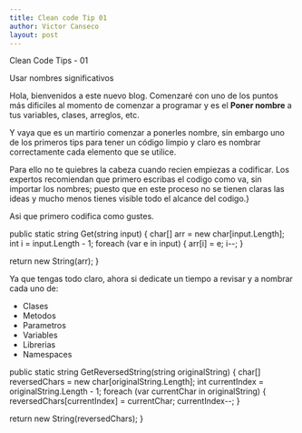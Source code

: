 ```yaml
---
title: Clean code Tip 01
author: Victor Canseco
layout: post
---
```


Clean Code Tips - 01

 Usar nombres significativos

Hola, bienvenidos a este nuevo blog. Comenzar&eacute; con uno de los puntos m&aacute;s dificiles al momento de comenzar a programar y es el **Poner nombre** a tus variables, clases, arreglos, etc.

Y vaya que es un martirio comenzar a ponerles nombre, sin embargo uno de los primeros tips para tener un c&oacute;digo limpio y claro es nombrar correctamente cada elemento que se utilice.

Para ello no te quiebres la cabeza cuando recien empiezas a codificar. Los expertos recomiendan que primero escribas el codigo como va, sin importar los nombres; puesto que en este proceso no se tienen claras las ideas y mucho menos tienes visible todo el alcance del codigo.}

Asi que primero codifica como gustes.


public static string Get(string input)
{
  char[] arr = new char[input.Length];
  int i = input.Length - 1;
  foreach (var e in input)
  {
    arr[i] = e;
    i--;
  }

  return new String(arr);
}

Ya que tengas todo claro, ahora si dedicate un tiempo a revisar y a nombrar cada uno de:
 - Clases
 - Metodos
 - Parametros
 - Variables
 - Librerias
 - Namespaces

 public static string GetReversedString(string originalString)
{
  char[] reversedChars = new char[originalString.Length];
  int currentIndex = originalString.Length - 1;
  foreach (var currentChar in originalString)
  {
    reversedChars[currentIndex] = currentChar;
    currentIndex--;
  }

  return new String(reversedChars);
}
